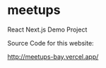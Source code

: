 # meetups
React Next.js Demo Project

Source Code for this website:

http://meetups-bay.vercel.app/
